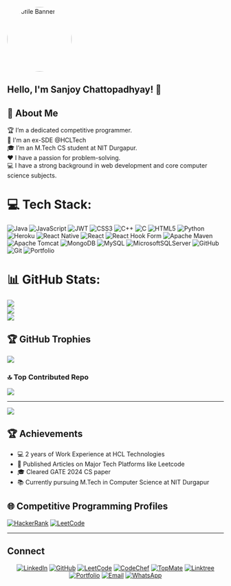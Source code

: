 <!-- Profile Banner -->
<p align="left">
  <img src="https://avatars.githubusercontent.com/u/64368749?v=4" alt="Profile Banner" width="150" height="150" style="border-radius: 50%;">
</p>

## Hello, I'm Sanjoy Chattopadhyay! 👋

## 🌟 About Me

🏆 I’m a dedicated competitive programmer.<br>📧 I'm an ex-SDE @HCLTech<br>🎓 I’m an M.Tech CS student at NIT Durgapur.<br>❤️ I have a passion for problem-solving.<br>💻 I have a strong background in web development and core computer science subjects.


# 💻 Tech Stack:
![Java](https://img.shields.io/badge/java-%23ED8B00.svg?style=for-the-badge&logo=openjdk&logoColor=white) ![JavaScript](https://img.shields.io/badge/javascript-%23323330.svg?style=for-the-badge&logo=javascript&logoColor=%23F7DF1E) ![JWT](https://img.shields.io/badge/JWT-black?style=for-the-badge&logo=JSON%20web%20tokens) ![CSS3](https://img.shields.io/badge/css3-%231572B6.svg?style=for-the-badge&logo=css3&logoColor=white) ![C++](https://img.shields.io/badge/c++-%2300599C.svg?style=for-the-badge&logo=c%2B%2B&logoColor=white) ![C](https://img.shields.io/badge/c-%2300599C.svg?style=for-the-badge&logo=c&logoColor=white) ![HTML5](https://img.shields.io/badge/html5-%23E34F26.svg?style=for-the-badge&logo=html5&logoColor=white) ![Python](https://img.shields.io/badge/python-3670A0?style=for-the-badge&logo=python&logoColor=ffdd54) ![Heroku](https://img.shields.io/badge/heroku-%23430098.svg?style=for-the-badge&logo=heroku&logoColor=white) ![React Native](https://img.shields.io/badge/react_native-%2320232a.svg?style=for-the-badge&logo=react&logoColor=%2361DAFB) ![React](https://img.shields.io/badge/react-%2320232a.svg?style=for-the-badge&logo=react&logoColor=%2361DAFB) ![React Hook Form](https://img.shields.io/badge/React%20Hook%20Form-%23EC5990.svg?style=for-the-badge&logo=reacthookform&logoColor=white) ![Apache Maven](https://img.shields.io/badge/Apache%20Maven-C71A36?style=for-the-badge&logo=Apache%20Maven&logoColor=white) ![Apache Tomcat](https://img.shields.io/badge/apache%20tomcat-%23F8DC75.svg?style=for-the-badge&logo=apache-tomcat&logoColor=black) ![MongoDB](https://img.shields.io/badge/MongoDB-%234ea94b.svg?style=for-the-badge&logo=mongodb&logoColor=white) ![MySQL](https://img.shields.io/badge/mysql-4479A1.svg?style=for-the-badge&logo=mysql&logoColor=white) ![MicrosoftSQLServer](https://img.shields.io/badge/Microsoft%20SQL%20Server-CC2927?style=for-the-badge&logo=microsoft%20sql%20server&logoColor=white) ![GitHub](https://img.shields.io/badge/github-%23121011.svg?style=for-the-badge&logo=github&logoColor=white) ![Git](https://img.shields.io/badge/git-%23F05033.svg?style=for-the-badge&logo=git&logoColor=white) ![Portfolio](https://img.shields.io/badge/Portfolio-%23000000.svg?style=for-the-badge&logo=firefox&logoColor=#FF7139)
# 📊 GitHub Stats:
![](https://github-readme-stats.vercel.app/api?username=Sanjoy-Chattopadhay&theme=dark&hide_border=false&include_all_commits=true&count_private=true)<br/>
![](https://github-readme-streak-stats.herokuapp.com/?user=Sanjoy-Chattopadhay&theme=dark&hide_border=false)<br/>
![](https://github-readme-stats.vercel.app/api/top-langs/?username=Sanjoy-Chattopadhay&theme=dark&hide_border=false&include_all_commits=true&count_private=true&layout=compact)

## 🏆 GitHub Trophies
![](https://github-profile-trophy.vercel.app/?username=Sanjoy-Chattopadhay&theme=radical&no-frame=false&no-bg=false&margin-w=4)

### 🔝 Top Contributed Repo
![](https://github-contributor-stats.vercel.app/api?username=Sanjoy-Chattopadhay&limit=5&theme=dark&combine_all_yearly_contributions=true)

---
[![](https://visitcount.itsvg.in/api?id=Sanjoy-Chattopadhay&icon=0&color=0)](https://visitcount.itsvg.in)

<!-- Proudly created with GPRM ( https://gprm.itsvg.in ) -->


<!-- BLOG-POST-LIST:END -->

## 🏆 Achievements
- 💻 2 years of Work Experience at HCL Technologies
- 📜 Published Articles on Major Tech Platforms like Leetcode
- 🎓 Cleared GATE 2024 CS paper
- 📚 Currently pursuing M.Tech in Computer Science at NIT Durgapur

## 🌐 Competitive Programming Profiles
[![HackerRank](https://img.shields.io/badge/-HackerRank-2EC866?style=flat-square&logo=hackerrank&logoColor=white)](https://www.hackerrank.com/profile/sanjoy_chatterj1)
[![LeetCode](https://img.shields.io/badge/-LeetCode-FFA116?style=flat-square&logo=leetcode&logoColor=white)](https://leetcode.com/u/I_am_Sanjoy/)


---
## Connect

<div align="center">

[![LinkedIn](https://img.shields.io/badge/-LinkedIn-0077B5?style=for-the-badge&logo=linkedin&logoColor=white)](https://www.linkedin.com/in/sanjoy-chattopadhyay-390b3a1a6/)
[![GitHub](https://img.shields.io/badge/-GitHub-181717?style=for-the-badge&logo=github&logoColor=white)](https://github.com/sanjoy-chattopadhay)
[![LeetCode](https://img.shields.io/badge/-LeetCode-FFA116?style=for-the-badge&logo=leetcode&logoColor=white)](https://leetcode.com/u/I_am_Sanjoy/)
[![CodeChef](https://img.shields.io/badge/-CodeChef-5B4638?style=for-the-badge&logo=codechef&logoColor=white)](https://www.codechef.com/users/i_am_sanjoy)
[![TopMate](https://img.shields.io/badge/-TopMate-1A237E?style=for-the-badge&logoColor=white)](https://topmate.io/sanjoy_chattopadhyay/)
[![Linktree](https://img.shields.io/badge/-Linktree-39E09B?style=for-the-badge&logo=linktree&logoColor=white)](https://linktr.ee/Sanjoy_Chattopadhyay)
[![Portfolio](https://img.shields.io/badge/-Portfolio-000000?style=for-the-badge&logo=portfolio&logoColor=white)](https://sanjoy-chattopadhay.github.io/portfolio/)
[![Email](https://img.shields.io/badge/-Email-D14836?style=for-the-badge&logo=gmail&logoColor=white)](mailto:chatterjeesanjoy347@gmail.com)
[![WhatsApp](https://img.shields.io/badge/-WhatsApp-25D366?style=for-the-badge&logo=whatsapp&logoColor=white)](https://wa.me/7699111052)

</div>

